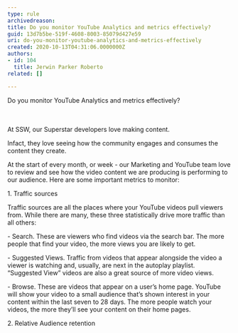 ```yaml
---
type: rule
archivedreason: 
title: Do you monitor YouTube Analytics and metrics effectively?
guid: 13d7b5be-519f-4608-8003-85079d427e59
uri: do-you-monitor-youtube-analytics-and-metrics-effectively
created: 2020-10-13T04:31:06.0000000Z
authors:
- id: 104
  title: Jerwin Parker Roberto
related: []

---
```



Do you monitor YouTube Analytics and metrics effectively?&#160;<br>
<br><excerpt class='endintro'></excerpt><br>
<p>​​At SSW, our Superstar developers love making content.&#160;</p><p>Infact, they love seeing how the community engages and consumes the content they create.&#160;<br></p><p>At the start of every month, or week - our Marketing and YouTube team love to review and see how the video content we are producing is performing to our audience. Here are some important metrics to monitor&#58;&#160;<br></p><p>1. Traffic sources&#160;<br></p><p>Traffic sources are all the places where your YouTube videos pull viewers from. While there are many, these three statistically drive more traffic than all others&#58;</p><p>- Search.&#160;These are viewers who find videos via the search bar. The more people that find your video, the more views you are likely to get.<br></p><p>- Suggested Views.&#160;Traffic from videos that appear alongside the video a viewer is watching and, usually, are next in the autoplay playlist.&#160; “Suggested View” videos are also a great source of more video views.<br></p><p>- Browse.&#160;These are videos that appear on a user’s home page. YouTube will show your video to a small audience that’s shown interest in your content within the last seven to 28 days. The more people watch your videos, the more they’ll see your content on their home pages.<br></p><p>2. Relative Audience retention&#160;<br></p><p><br></p><p>​​<br></p><p><br></p><p><br></p>


